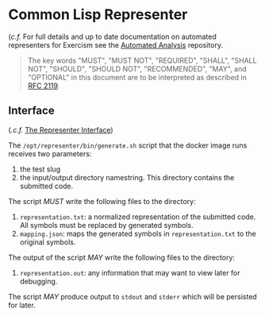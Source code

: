 # Common Lisp Representer

(_c.f._ For full details and up to date documentation on automated representers for Exercism see the [Automated Analysis][automated-analysis] repository.

> The key words "MUST", "MUST NOT", "REQUIRED", "SHALL", "SHALL NOT", "SHOULD", "SHOULD NOT", "RECOMMENDED", "MAY", and "OPTIONAL" in this document are to be interpreted as described in [RFC 2119][rfc-2119].


## Interface

(_.c.f._ [The Representer Interface][automated-analysis-representer-interface])

The `/opt/representer/bin/generate.sh` script that the docker image runs receives two parameters:

1. the test slug
2. the input/output directory namestring. This directory contains the submitted code.


The script *MUST* write the following files to the directory:

1. `representation.txt`: a normalized representation of the submitted code. All symbols must be replaced by generated symbols.
2. `mapping.json`: maps the generated symbols in `representation.txt` to the original symbols.

The output of the script *MAY* write the following files to the directory:

1. `representation.out`: any information that may want to view later for debugging.

The script *MAY* produce output to `stdout` and `stderr` which will be persisted for later.


[automated-analysis]: https://github.com/exercism/automated-analysis/
[automated-analysis-representer-interface]: https://github.com/exercism/automated-analysis/blob/master/docs/representers/interface.md
[rfc-2119]: https://www.ietf.org/rfc/rfc2119.txt

